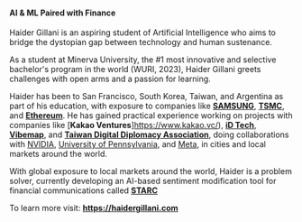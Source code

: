 #### AI & ML Paired with Finance
Haider Gillani is an aspiring student of Artificial Intelligence who aims to bridge the dystopian gap between technology and human sustenance. 

As a student at Minerva University, the #1 most innovative and selective bachelor's program in the world (WURI, 2023), Haider Gillani greets challenges with open arms and a passion for learning.

Haider has been to San Francisco, South Korea, Taiwan, and Argentina as part of his education, with exposure to companies like  [**SAMSUNG**](http://samsung.com/), [**TSMC**](https://www.tsmc.com/english), and [**Ethereum**](https://ethereum.org/en/). He has gained practical experience working on projects with companies like [**Kakao Ventures**]https://www.kakao.vc/), [**iD Tech**](https://www.idtech.com/), [**Vibemap**](https://vibemap.com/), and [**Taiwan Digital Diplomacy Association**](https://drive.google.com/file/d/1LhvkVBBzRkyPP0WYTHMpuKXmRnr5r_qU/view), doing collaborations with [NVIDIA](https://www.nvidia.com/en-us/), [University of Pennsylvania](https://www.upenn.edu/), and [Meta](https://www.meta.com/), in cities and local markets around the world.

With global exposure to local markets around the world, Haider is a problem solver, currently developing an AI-based sentiment modification tool for financial communications called [**STARC**](https://github.com/haidergillani/STARC-AI-Sentiment-Modification-for-Financial-Communications)

To learn more visit: **https://haidergillani.com**
